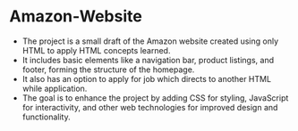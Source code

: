 # Amazon-Website
- The project is a small draft of the Amazon website created using only HTML to apply HTML concepts learned.  
- It includes basic elements like a navigation bar, product listings, and footer, forming the structure of the homepage.
- It also has an option to apply for job which directs to another HTML while application.  
- The goal is to enhance the project by adding CSS for styling, JavaScript for interactivity, and other web technologies for improved design and functionality.
